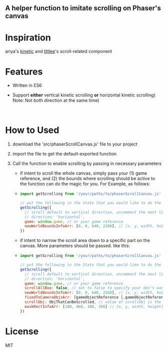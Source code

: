 ## A helper function to imitate scrolling on Phaser's canvas



# Inspiration

ariya's [kinetic](https://github.com/ariya/kinetic/) and [littlee](https://github.com/littlee)'s scroll-related component



# Features

- Written in ES6

- Support **either** vertical kinetic scrolling **or** horizontal kinetic scrolling( Note: Not both direction at the same time)

  ​

# How to Used
1. download the 'src/phaserScrollCanvas.js' file to your project

2. import the file to get the default-exported function

3. Call the function to enable scrolling by passing in necessary parameters

   - if intent to scroll the whole canvas, simply pass your (1) game reference, and (2) the bounds where scrolling should be active to the function can do the magic for you. For Example, as follows:

   - ```javascript
     import getScrolling from '/your/paths/to/phaserScrollCanvas.js'

     // put the following in the State that you would like to do the scroll
     getScrolling({
       // scroll default to vertical direction, uncomment the next line if you want to scroll horizontally  
       // direction: 'horizontal', 
       game: window.game, // or your game reference
       newWorldBoundsInfoArr: [0, 0, 640, 2160], // [x, y, width, height] an array that reset the World bounds. In this case, it specifies the scrollable bounds. Usually the width and height are determined by the widest and highest object you want to display.
     })

     ```

   - if intent to narrow the scroll area down to a specific part on the canvas. More parameters should be passed. like this:

   - ```javascript
     import getScrolling from '/your/paths/to/phaserScrollCanvas.js'

     // put the following in the State that you would like to do the scroll
     getScrolling({
       // scroll default to vertical direction, uncomment the next line if you want to scroll horizontally  
       // direction: 'horizontal', 
       game: window.game, // or your game reference
       scrollAllBoo: false, // set to false to specify your don't want the whole canvas to scroll. Default to true.
       newWorldBoundsInfoArr: [0, 0, 640, 2160], // [x, y, width, height] an array that reset the World bounds. Make sure this new world bounds cover your target scrolling area.
       fixedToCameraObjsArr: [gameObjectReference [,gameObjectReference [,...]]], // an array whose items are the game objects that your want to stay put while scrolling. Default value is null, however, since you just want to enable scrolling on a specific part but the whole canvas, you should specify in the array which game object to stay still.
       scrollObj: ObjThatCanBeScrolled, // value of scrollObj is the game object that you intent to perform the scroll
       maskRectInfoArr: [180, 460, 380, 360] // [x, y, width, height] an array that specifies the view area of your scrollObj
     })
     ```



# License

MIT